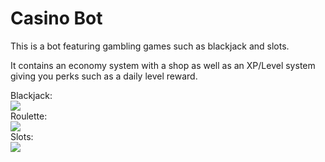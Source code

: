 # Casino Bot

This is a bot featuring gambling games such as blackjack and slots. 

It contains an economy system with a shop as well as an XP/Level system giving you perks such as a daily level reward.

Blackjack:  
![](https://i.imgur.com/vgokimI.png)  
      Roulette:  
![](https://i.imgur.com/FVsN56y.png)  
      Slots:  
![](https://i.imgur.com/ndujf3c.png)
